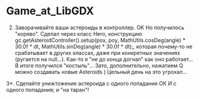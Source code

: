 # Game_at_LibGDX
2. Заворачивайте ваши астероиды в контроллер.
     OK
     Но получилось "коряво". 
      Сделал через класс Hero, конструкцию  
                         gc.getAsteroidController().setup(pox, poy, 
                           MathUtils.cosDeg(angle) * 30.0f * dt,
                           MathUtils.sinDeg(angle) * 30.0f * dt);, 
            которая почему-то не срабатывает в других классах, даже при конкретных значениях (ругается на null...).
            Как-то я "не до конца догнал" как оно работает...
      В итоге получился "костыль"... Зато, дополнительно, нажатием Q можно создавать новые Asteroids  )
      Цельный день на это угрохал...
      
3*. Сделайте унижтожение астероида с одного попадания
      ОК
        И с одного попадания; и "на таран"!
